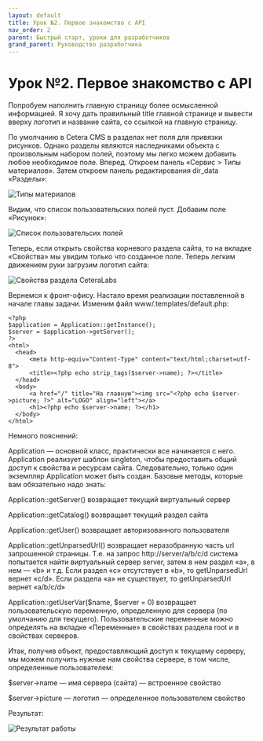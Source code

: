 ```yaml
---
layout: default
title: Урок №2. Первое знакомство с API
nav_order: 2
parent: Быстрый старт, уроки для разработчиков
grand_parent: Руководство разработчика
---
```


# Урок №2. Первое знакомство с API

Попробуем наполнить главную страницу более осмысленной информацией. Я хочу дать правильный title главной странице и вывести вверху логотип и название сайта, со ссылкой на главную страницу.

По умолчанию в Cetera CMS в разделах нет поля для привязки рисунков. Однако разделы являются наследниками объекта с произвольным набором полей, поэтому мы легко можем добавить любое необходимое поле. Вперед. Откроем панель «Сервис > Типы материалов». Затем откроем панель редактирования dir_data «Разделы»:

![Типы материалов]({{site.baseurl}}/images/pic3-1.png)

Видим, что список пользовательских полей пуст. Добавим поле «Рисунок»:

![Список пользовательсих полей]({{site.baseurl}}/images/pic4-1.png)

Теперь, если открыть свойства корневого раздела сайта, то на вкладке «Свойства» мы увидим только что созданное поле. Теперь легким движением руки загрузим логотип сайта:

![Свойства раздела CeteraLabs]({{site.baseurl}}/images/pic5.png)

Вернемся к фронт-офису. Настало время реализации поставленной в начале главы задачи. Изменим файл www/.templates/default.php:

```
<?php
$application = Application::getInstance();
$server = $application->getServer();
?>
<html>
  <head>
      <meta http-equiv="Content-Type" content="text/html;charset=utf-8">
      <title><?php echo strip_tags($server->name); ?></title>
  </head>
  <body>
      <a href="/" title="На главную"><img src="<?php echo $server->picture; ?>" alt="LOGO" align="left"></a>
      <h1><?php echo $server->name; ?></h1>
  </body>
</html>
```

Немного пояснений:

Application — основной класс, практически все начинается с него. Application реализует шаблон singleton, чтобы предоставить общий доступ к свойства и ресурсам сайта. Следовательно, только один экземпляр Application может быть создан. Базовые методы, которые вам обязательно надо знать:

Application::getServer() возвращает текущий виртуальный сервер

Application::getCatalog() возвращает текущий раздел сайта

Application::getUser() возвращает авторизованного пользователя

Application::getUnparsedUrl() возвращает неразобранную часть url запрошенной страницы. Т.е. на запрос http://server/a/b/c/d система попытается найти виртуальный сервер server, затем в нем раздел «a», в нем — «b» и т.д. Если раздел «с» отсутствует в «b», то getUnparsedUrl вернет «c/d». Если раздела «a» не существует, то getUnparsedUrl вернет «a/b/c/d»

Application::getUserVar($name, $server = 0) возвращает пользовательскую переменную, определенную для сервера (по умолчанию для текущего). Пользовательские переменные можно определять на вкладке «Переменные» в свойствах раздела root и в свойствах серверов.

Итак, получив объект, предоставляющий доступ к текущему серверу, мы можем получить нужные нам свойства сервере, в том числе, определенные пользователем:

$server→name — имя сервера (сайта) — встроенное свойство

$server→picture — логотип — определенное пользователем свойство

Результат:

![Результат работы]({{site.baseurl}}/images/pic6.png)